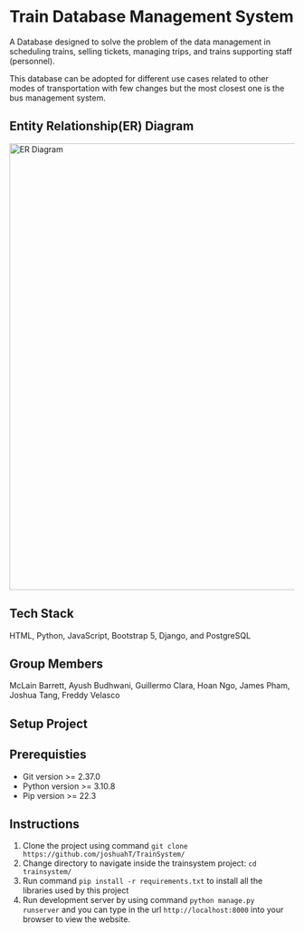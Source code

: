 # Train Database Management System

A Database designed to solve the problem of the data management in scheduling trains, selling tickets, managing trips, and trains supporting staff (personnel).

This database can be adopted for different use cases related to other modes of transportation with few changes but the most closest one is the bus management system. 

## Entity Relationship(ER) Diagram

<img width="789" alt="ER Diagram" src="dbmsops\static\dbmsops\er_diagram.png">

## Tech Stack

HTML, Python, JavaScript, Bootstrap 5, Django, and PostgreSQL  

## Group Members

McLain Barrett, Ayush Budhwani, Guillermo Clara, Hoan Ngo, James Pham, Joshua Tang, Freddy Velasco 

## Setup Project

## Prerequisties

- Git version >= 2.37.0
- Python version >= 3.10.8
- Pip version >= 22.3

## Instructions

1. Clone the project using command `git clone https://github.com/joshuahT/TrainSystem/ `
2. Change directory to navigate inside the trainsystem project: `cd trainsystem/`
3. Run command `pip install -r requirements.txt` to install all the libraries used by this project
4. Run development server by using command `python manage.py runserver` and you can type in the url `http://localhost:8000` into your browser to view the website.